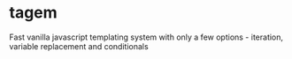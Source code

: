 # tagem
Fast vanilla javascript templating system with only a few options - iteration, variable replacement and conditionals
